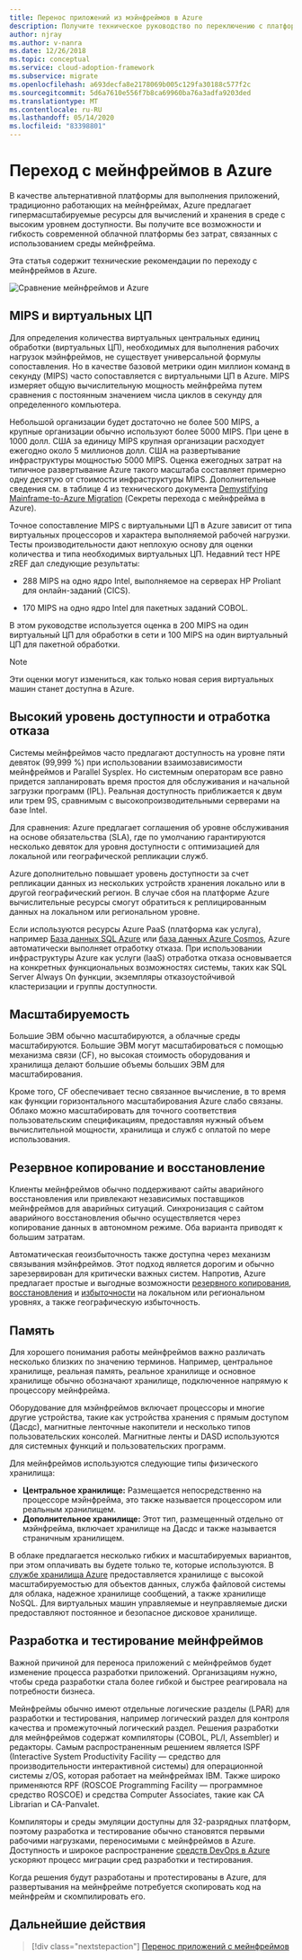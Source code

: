 ```yaml
---
title: Перенос приложений из мэйнфреймов в Azure
description: Получите техническое руководство по переключению с платформы мэйнфреймов на масштабируемый расчет и хранение в среде с высокой доступностью Azure.
author: njray
ms.author: v-nanra
ms.date: 12/26/2018
ms.topic: conceptual
ms.service: cloud-adoption-framework
ms.subservice: migrate
ms.openlocfilehash: a693decfa8e2178069b005c129fa30188c577f2c
ms.sourcegitcommit: 5d6a7610e556f7b8ca69960ba76a3adfa9203ded
ms.translationtype: MT
ms.contentlocale: ru-RU
ms.lasthandoff: 05/14/2020
ms.locfileid: "83398801"
---
```

<!-- cSpell:ignore njray nanra vCPUs Proliant Sysplex IPLs DASDs LPARs ISPF Panvalet -->

# <a name="make-the-switch-from-mainframes-to-azure"></a>Переход с мейнфреймов в Azure

В качестве альтернативной платформы для выполнения приложений, традиционно работающих на мейнфреймах, Azure предлагает гипермасштабируемые ресурсы для вычислений и хранения в среде с высоким уровнем доступности. Вы получите все возможности и гибкость современной облачной платформы без затрат, связанных с использованием среды мейнфрейма.

Эта статья содержит технические рекомендации по переходу с мейнфреймов в Azure.

![Сравнение мейнфреймов и Azure](../../_images/mainframe-migration/make-the-switch.png)

<!-- docsTest:ignore "vs. vCPUs" -->

## <a name="mips-and-vcpus"></a>MIPS и виртуальных ЦП

Для определения количества виртуальных центральных единиц обработки (виртуальных ЦП), необходимых для выполнения рабочих нагрузок мэйнфреймов, не существует универсальной формулы сопоставления. Но в качестве базовой метрики один миллион команд в секунду (MIPS) часто сопоставляется с виртуальными ЦП в Azure. MIPS измеряет общую вычислительную мощность мейнфрейма путем сравнения с постоянным значением числа циклов в секунду для определенного компьютера.

Небольшой организации будет достаточно не более 500 MIPS, а крупные организации обычно используют более 5000 MIPS. При цене в 1000 долл. США за единицу MIPS крупная организации расходует ежегодно около 5 миллионов долл. США на развертывание инфраструктуры мощностью 5000 MIPS. Оценка ежегодных затрат на типичное развертывание Azure такого масштаба составляет примерно одну десятую от стоимости инфраструктуры MIPS. Дополнительные сведения см. в таблице 4 из технического документа [Demystifying Mainframe-to-Azure Migration](https://azure.microsoft.com/resources/demystifying-mainframe-to-azure-migration) (Секреты перехода с мейнфрейма в Azure).

Точное сопоставление MIPS с виртуальными ЦП в Azure зависит от типа виртуальных процессоров и характера выполняемой рабочей нагрузки. Тесты производительности дают неплохую основу для оценки количества и типа необходимых виртуальных ЦП. Недавний тест HPE zREF дал следующие результаты:

- 288 MIPS на одно ядро Intel, выполняемое на серверах HP Proliant для онлайн-заданий (CICS).

- 170 MIPS на одно ядро Intel для пакетных заданий COBOL.

В этом руководстве используется оценка в 200 MIPS на один виртуальный ЦП для обработки в сети и 100 MIPS на один виртуальный ЦП для пакетной обработки.

> [!NOTE]
> Эти оценки могут измениться, как только новая серия виртуальных машин станет доступна в Azure.

## <a name="high-availability-and-failover"></a>Высокий уровень доступности и отработка отказа

Системы мейнфреймов часто предлагают доступность на уровне пяти девяток (99,999 %) при использовании взаимозависимости мейнфреймов и Parallel Sysplex. Но системным операторам все равно придется запланировать время простоя для обслуживания и начальной загрузки программ (IPL). Реальная доступность приближается к двум или трем 9S, сравнимым с высокопроизводительными серверами на базе Intel.

Для сравнения: Azure предлагает соглашения об уровне обслуживания на основе обязательства (SLA), где по умолчанию гарантируются несколько девяток для уровня доступности с оптимизацией для локальной или географической репликации служб.

Azure дополнительно повышает уровень доступности за счет репликации данных из нескольких устройств хранения локально или в другой географический регион. В случае сбоя на платформе Azure вычислительные ресурсы смогут обратиться к реплицированным данных на локальном или региональном уровне.

Если используются ресурсы Azure PaaS (платформа как услуга), например [База данных SQL Azure](https://docs.microsoft.com/azure/sql-database/sql-database-technical-overview) или [база данных Azure Cosmos](https://docs.microsoft.com/azure/cosmos-db/introduction), Azure автоматически выполняет отработку отказа. При использовании инфраструктуры Azure как услуги (IaaS) отработка отказа основывается на конкретных функциональных возможностях системы, таких как SQL Server Always On функции, экземпляры отказоустойчивой кластеризации и группы доступности.

## <a name="scalability"></a>Масштабируемость

Большие ЭВМ обычно масштабируются, а облачные среды масштабируются. Большие ЭВМ могут масштабироваться с помощью механизма связи (CF), но высокая стоимость оборудования и хранилища делают большие объемы больших ЭВМ для масштабирования.

Кроме того, CF обеспечивает тесно связанное вычисление, в то время как функции горизонтального масштабирования Azure слабо связаны. Облако можно масштабировать для точного соответствия пользовательским спецификациям, предоставляя нужный объем вычислительной мощности, хранилища и служб с оплатой по мере использования.

## <a name="backup-and-recovery"></a>Резервное копирование и восстановление

Клиенты мейнфреймов обычно поддерживают сайты аварийного восстановления или привлекают независимых поставщиков мейнфреймов для аварийных ситуаций. Синхронизация с сайтом аварийного восстановления обычно осуществляется через копирование данных в автономном режиме. Оба варианта приводят к большим затратам.

Автоматическая геоизбыточность также доступна через механизм связывания мэйнфреймов. Этот подход является дорогим и обычно зарезервирован для критически важных систем. Напротив, Azure предлагает простые и выгодные возможности [резервного копирования](https://docs.microsoft.com/azure/backup/backup-overview), [восстановления](https://docs.microsoft.com/azure/site-recovery/site-recovery-overview) и [избыточности](https://docs.microsoft.com/azure/storage/common/storage-redundancy) на локальном или региональном уровнях, а также географическую избыточность.

## <a name="storage"></a>Память

Для хорошего понимания работы мейнфреймов важно различать несколько близких по значению терминов. Например, центральное хранилище, реальная память, реальное хранилище и основное хранилище обычно обозначают хранилище, подключенное напрямую к процессору мейнфрейма.

Оборудование для мэйнфреймов включает процессоры и многие другие устройства, такие как устройства хранения с прямым доступом (Дасдс), магнитные ленточные накопители и несколько типов пользовательских консолей. Магнитные ленты и DASD используются для системных функций и пользовательских программ.

Для мейнфреймов используются следующие типы физического хранилища:

- **Центральное хранилище:** Размещается непосредственно на процессоре мэйнфрейма, это также называется процессором или реальным хранилищем.
- **Дополнительное хранилище:** Этот тип, размещенный отдельно от мэйнфрейма, включает хранилище на Дасдс и также называется страничным хранилищем.

В облаке предлагается несколько гибких и масштабируемых вариантов, при этом оплачивать вы будете только те, которые используются. В [службе хранилища Azure](https://docs.microsoft.com/azure/storage/common/storage-introduction) предоставляется хранилище с высокой масштабируемостью для объектов данных, служба файловой системы для облака, надежное хранилище сообщений, а также хранилище NoSQL. Для виртуальных машин управляемые и неуправляемые диски предоставляют постоянное и безопасное дисковое хранилище.

## <a name="mainframe-development-and-testing"></a>Разработка и тестирование мейнфреймов

Важной причиной для переноса приложений с мейнфреймов будет изменение процесса разработки приложений. Организациям нужно, чтобы среда разработки стала более гибкой и быстрее реагировала на потребности бизнеса.

Мейнфреймы обычно имеют отдельные логические разделы (LPAR) для разработки и тестирования, например логический раздел для контроля качества и промежуточный логический раздел. Решения разработки для мейнфреймов содержат компиляторы (COBOL, PL/I, Assembler) и редакторы. Самым распространенным решением является ISPF (Interactive System Productivity Facility — средство для производительности интерактивной системы) для операционной системы z/OS, которая работает на мейнфреймах IBM. Также широко применяются RPF (ROSCOE Programming Facility — программное средство ROSCOE) и средства Computer Associates, такие как CA Librarian и CA-Panvalet.

Компиляторы и среды эмуляции доступны для 32-разрядных платформ, поэтому разработка и тестирование обычно становятся первыми рабочими нагрузками, переносимыми с мейнфреймов в Azure. Доступность и широкое распространение [средств DevOps в Azure](https://azure.microsoft.com/solutions/devops) ускоряют процесс миграции сред разработки и тестирования.

Когда решения будут разработаны и протестированы в Azure, для развертывания на мейнфрейме потребуется скопировать код на мейнфрейм и скомпилировать его.

## <a name="next-steps"></a>Дальнейшие действия

> [!div class="nextstepaction"]
> [Перенос приложений с мейнфреймов](./application-strategies.md)
